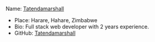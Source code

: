  Name: [Tatendamarshall](https://github.com/Tatendamarshall)
- Place: Harare, Hahare, Zimbabwe
- Bio: Full stack web developer with 2 years experience.
- GitHub: [Tatendamarshall](https://github.com/Tatendamarshall)
```
